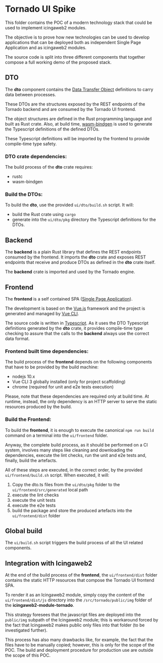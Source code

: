  
# Tornado UI Spike
This folder contains the POC of a modern technology stack that could be used 
to implement icingaweb2 modules.

The objective is to prove how new technologies can be used to develop applications 
that can be deployed both as independent Single Page Application and as icingaweb2 modules.

The source code is split into three different components that together compose
a full working demo of the proposed stack. 

 
## DTO
The __dto__ component contains the 
[Data Transfer Object](https://en.wikipedia.org/wiki/Data_transfer_object) definitions
to carry data between processes. 

These DTOs are the structures exposed by the REST endpoints of the Tornado backend and are 
consumed by the Tornado UI frontend.

The object structures are defined in the Rust programming language and built as Rust crate.
Also, at build time, [wasm-bindgen](https://github.com/rustwasm/wasm-bindgen) is used 
to generate the Typescript definitions of the defined DTOs.

These Typescript definitions will be imported by the frontend to provide compile-time type safety.

### DTO crate dependencies:
The build process of the __dto__ crate requires:  
- rustc
- wasm-bindgen


### Build the DTOs:
To build the __dto__, use the provided `ui/dto/build.sh` script.
It will:
- build the Rust crate using `cargo`
- generate into the `ui/dto/pkg` directory the Typescript definitions for the DTOs.


## Backend
The __backend__ is a plain Rust library that defines the REST endpoints consumed by the frontend.
It imports the __dto__ crate and exposes REST endpoints that receive and produce DTOs 
as defined in the __dto__ crate itself.

The __backend__ crate is imported and used by the Tornado engine.


## Frontend

The __frontend__ is a self contained SPA 
([Single Page Application](https://en.wikipedia.org/wiki/Single-page_application)).

The development is based on the [Vue.js](https://vuejs.org/) framework and 
the project is generated and managed by [Vue CLI](https://cli.vuejs.org/).

The source code is written in [Typescript](https://www.typescriptlang.org/). 
As it uses the DTO Typescript definitions generated by the __dto__ crate, it provides 
compile-time type checking to assure that the calls to the __backend__
always use the correct data format.  


### Frontend built time dependencies:
The build process of the __frontend__ depends on the following components that have to be 
provided by the build machine:  
- nodejs 10.x 
- Vue CLI 3 globally installed (only for project scaffolding)
- chrome (required for unit and e2e tests execution)

Please, note that these dependencies are required only at build time. At runtime,
instead, the only dependency is an HTTP server to serve the static resources 
produced by the build.
 

### Build the Frontend:
To build the __frontend__, it is enough to execute the canonical `npm run build` command on a terminal 
into the `ui/frontend` folder.

Anyway, the complete build process, as it should be performed on a CI system,
involves many steps like cleaning and downloading the dependencies, 
execute the lint checks, run the unit and e2e tests and,
finally, build the artefacts.

All of these steps are executed, in the correct order, by the provided
`ui/frontend/build.sh` script. 
When executed, it will:
1. Copy the dto.ts files from the `ui/dto/pkg` folder 
   to the `ui/frontend/src/generated` local path
1. execute the lint checks
1. execute the unit tests
1. execute the e2e tests
1. build the package and store the produced artefacts into the `ui/frontend/dist` folder


## Global build
The `ui/build.sh` script triggers the build process of all the UI related components.  


## Integration with Icingaweb2
At the end of the build process of the __frontend__, the `ui/frontend/dist` folder
contains the static HTTP resources that compose the Tornado UI frontend SPA.

To render it as an Icingaweb2 module, simply copy the content of the `ui/frontend/dist/js`
directory into the `/src/tornado/public/img` folder of the 
__icingaweb2-module-tornado__.

This strategy foresees that the javascript files are deployed into the `public/img`
subpath of the Icingaweb2 module; this is workaround forced by the fact that Icingaweb2
makes public only files into that folder (to be investigated further).
 

This process has also many drawbacks like, for example, the fact that the files 
have to be manually copied; however, this is only for the scope of the POC. 
The build and deployment procedure for production use are outside the 
scope of this POC.
